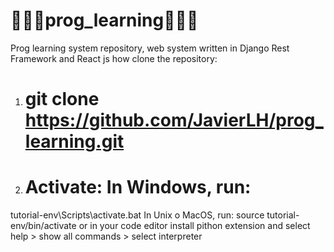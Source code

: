 # 👨🏽‍💻prog_learning👨🏽‍💻
Prog learning system repository, web system written in Django Rest Framework and React js
how clone the repository:
1. # git clone https://github.com/JavierLH/prog_learning.git
2. # Activate: In Windows, run:
  tutorial-env\Scripts\activate.bat
  In Unix o MacOS, run:
  source tutorial-env/bin/activate or in your code editor install pithon extension and select help > show all commands > select interpreter

